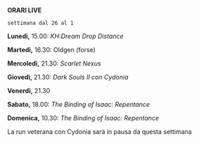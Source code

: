 <b>ORARI LIVE</b>
 
<code>settimana dal 26 al 1</code>
 
<b>Lunedì,</b> 15.00: <i>KH:Dream Drop Distance</i>

<b>Martedì,</b> 16.30: Oldgen (forse)

<b>Mercoledì,</b> 21.30: <i>Scarlet Nexus</i>

<b>Giovedì,</b> 21.30: <i>Dark Souls II con Cydonia</i>

<b>Venerdì,</b> 21.30

<b>Sabato,</b> 18.00: <i>The Binding of Isaac: Repentance</i>

<b>Domenica,</b> 10.30: <i>The Binding of Isaac: Repentance</i>

La run veterana con Cydonia sarà in pausa da questa settimana
